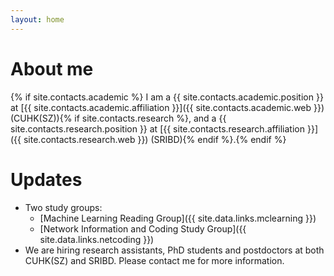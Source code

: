 ```yaml
---
layout: home
---
```

# About me

{% if site.contacts.academic %}
I am a {{ site.contacts.academic.position }} at [{{ site.contacts.academic.affiliation }}]({{ site.contacts.academic.web }}) (CUHK(SZ)){% if site.contacts.research %}, and a {{ site.contacts.research.position }} at [{{ site.contacts.research.affiliation }}]({{ site.contacts.research.web }}) (SRIBD){% endif %}.{% endif %}

# Updates

- Two study groups:
  - [Machine Learning Reading Group]({{ site.data.links.mclearning }})
  - [Network Information and Coding Study Group]({{ site.data.links.netcoding }})
- We are hiring research assistants, PhD students and postdoctors at both CUHK(SZ) and SRIBD. Please contact me for more information.

<!-- # Teaching


# Research -->
